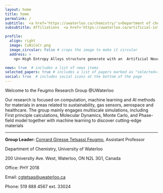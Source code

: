 ```yaml
---
layout: home
title: home
permalink: /
subtitle:  <a href='https://uwaterloo.ca/chemistry/'s>Department of chemistry</a>, University of Waterloo, Waterloo, ON, Canada
subsubtitle: Affiliations  <a href='https://uwaterloo.ca/artificial-intelligence-institute/'s>Waterloo Artificial Intelligence</a>  <a href='https://www.google.com/search?client=safari&rls=en&q=Institute%2C+Waterloo+Institute+for+Nanotechnology&ie=UTF-8&oe=UTF-8'>Institute, Waterloo Institute for Nanotechnology</a>

profile:
  align: right
  image: CuNiCoCr.png
  image_circular: False # crops the image to make it circular
  address: >
    <p> High Entropy Alloys structure generate with an  Artificial Neural Evolution Algorithm </p>

news: true  # includes a list of news items
selected_papers: true # includes a list of papers marked as "selected={true}"
social: true  # includes social icons at the bottom of the page
---
```


Welcome to the Feugmo Research Group @UWaterloo 

Our research is focused on computation, machine learning and AI methods for materials in areas related to sustainability, gas sensors, aerospace and healthcare. The  group mainly engages multiscale simulations, including First principle calculations,  Molecular Dynamics, Monte Carlo,  and Phase-field model together with machine learning to discover cutting-edge materials

****
**Group Leader:** [Conrard Giresse Tetsassi Feugmo](https://uwaterloo.ca/chemistry/people-profiles/conrard-giresse-tetsassi-feugmo), Assistant Professor


Department of Chemistry, University of Waterloo

200 University Ave. West, Waterloo, ON N2L 3G1, Canada

Office: PHY 2018

Email: cgtetsas@uwaterloo.ca

Phone: 519 888 4567 ext. 33024
